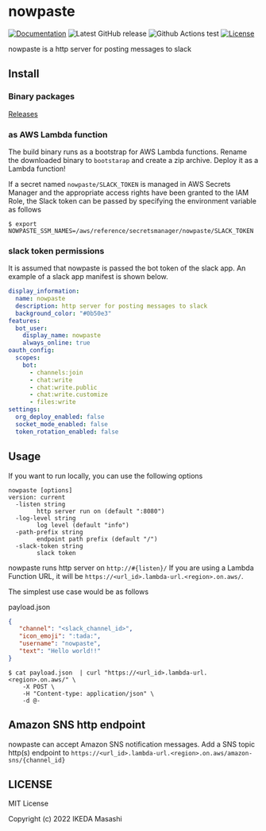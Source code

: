 # nowpaste

[![Documentation](https://godoc.org/github.com/mashiike/nowpaste?status.svg)](https://godoc.org/github.com/mashiike/nowpaste)
![Latest GitHub release](https://img.shields.io/github/release/mashiike/nowpaste.svg)
![Github Actions test](https://github.com/mashiike/nowpaste/workflows/Test/badge.svg?branch=main)
[![License](https://img.shields.io/badge/license-MIT-blue.svg)](https://github.com/mashiike/nowpaste/blob/master/LICENSE)

nowpaste is a http server for posting messages to slack

## Install 

### Binary packages

[Releases](https://github.com/mashiike/nowpaste/releases)

### as AWS Lambda function

The build binary runs as a bootstrap for AWS Lambda functions.
Rename the downloaded binary to `bootstarap` and create a zip archive. Deploy it as a Lambda function!

If a secret named `nowpaste/SLACK_TOKEN` is managed in AWS Secrets Manager and the appropriate access rights have been granted to the IAM Role, the Slack token can be passed by specifying the environment variable as follows

```
$ export NOWPASTE_SSM_NAMES=/aws/reference/secretsmanager/nowpaste/SLACK_TOKEN
```

### slack token permissions

It is assumed that nowpaste is passed the bot token of the slack app.
An example of a slack app manifest is shown below.

```yaml
display_information:
  name: nowpaste
  description: http server for posting messages to slack
  background_color: "#0b50e3"
features:
  bot_user:
    display_name: nowpaste
    always_online: true
oauth_config:
  scopes:
    bot:
      - channels:join
      - chat:write
      - chat:write.public
      - chat:write.customize
      - files:write
settings:
  org_deploy_enabled: false
  socket_mode_enabled: false
  token_rotation_enabled: false
```


## Usage 

If you want to run locally, you can use the following options

```
nowpaste [options]
version: current
  -listen string
        http server run on (default ":8080")
  -log-level string
        log level (default "info")
  -path-prefix string
        endpoint path prefix (default "/")
  -slack-token string
        slack token
```

nowpaste runs http server on `http://#{listen}/` 
If you are using a Lambda Function URL, it will be `https://<url_id>.lambda-url.<region>.on.aws/`.


The simplest use case would be as follows

payload.json
```json 
{
   "channel": "<slack_channel_id>",
   "icon_emoji": ":tada:",
   "username": "nowpaste",
   "text": "Hello world!!"
}
```

```shell
$ cat payload.json  | curl "https://<url_id>.lambda-url.<region>.on.aws/" \
    -X POST \
    -H "Content-type: application/json" \
    -d @-
```

## Amazon SNS http endpoint

nowpaste can accept Amazon SNS notification messages.
Add a SNS topic http(s) endpoint to `https://<url_id>.lambda-url.<region>.on.aws/amazon-sns/{channel_id}`

## LICENSE

MIT License

Copyright (c) 2022 IKEDA Masashi
